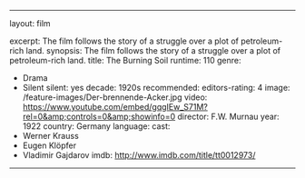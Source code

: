 ---

layout: film

excerpt: The film follows the story of a struggle over a plot of petroleum-rich land.
synopsis: The film follows the story of a struggle over a plot of petroleum-rich land.
title: The Burning Soil
runtime: 110
genre: 
- Drama 
- Silent
silent: yes
decade: 1920s
recommended: 
editors-rating: 4
image:  /feature-images/Der-brennende-Acker.jpg 
video: https://www.youtube.com/embed/gqgIEw_S71M?rel=0&amp;controls=0&amp;showinfo=0
director: F.W. Murnau 
year: 1922
country: Germany
language: 
cast:
- Werner Krauss
- Eugen Klöpfer
- Vladimir Gajdarov
imdb: http://www.imdb.com/title/tt0012973/

---